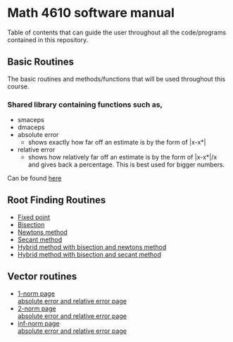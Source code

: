 # Math 4610 software manual

Table of contents that can guide the user throughout all the code/programs contained in this repository.

## Basic Routines

The basic routines and methods/functions that will be used throughout this course.
### Shared library containing functions such as,

* smaceps
* dmaceps
* absolute error
  - shows exactly how far off an estimate is by the form of |x-x*|
* relative error
  - shows how relatively far off an estimate is by the form of |x-x*|/x
  and gives back a percentage. This is best used for bigger numbers. 

Can be found  [here](https://github.com/adflanders/math4610/tree/master/srcLibrary)

## Root Finding Routines
* [Fixed point](https://github.com/adflanders/math4610/blob/master/Software-Manual/pages/fixedPoint.md)
* [Bisection](https://github.com/adflanders/math4610/blob/master/Software-Manual/pages/bisection.md)
* [Newtons method](https://github.com/adflanders/math4610/blob/master/Software-Manual/pages/newton.md)
* [Secant method](https://github.com/adflanders/math4610/blob/master/Software-Manual/pages/secant.md)
* [Hybrid method with bisection and newtons method](https://github.com/adflanders/math4610/blob/master/src/biNewton.cpp)
* [Hybrid method with bisection and secant method](https://github.com/adflanders/math4610/blob/master/src/biSecant.cpp)

## Vector routines

* [1-norm page](https://github.com/adflanders/math4610/blob/master/Software-Manual/pages/1norm.md)  
 [absolute error and relative error page](https://github.com/adflanders/math4610/blob/master/Software-Manual/pages/1normerr.md)  
* [2-norm page](https://github.com/adflanders/math4610/blob/master/Software-Manual/pages/2norm.md)  
 [absolute error and relative error page](https://github.com/adflanders/math4610/blob/master/Software-Manual/pages/2normerr.md)  
* [inf-norm page](https://github.com/adflanders/math4610/blob/master/Software-Manual/pages/infNorm.md)  
 [absolute error and relative error page](https://github.com/adflanders/math4610/blob/master/Software-Manual/pages/infnormerr.md)  
